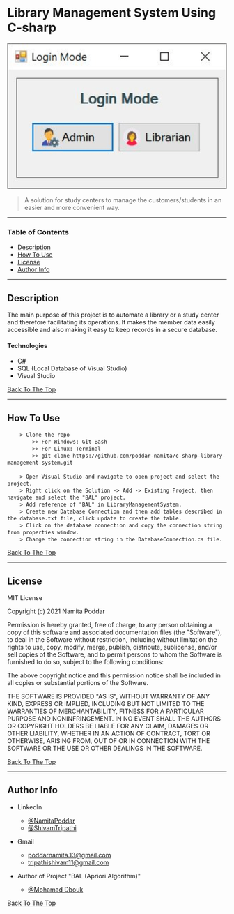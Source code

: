 # Library Management System Using C-sharp

![Project Image](/images/output.gif)

> A solution for study centers to manage the customers/students in an easier and more convenient way.

---

### Table of Contents

-   [Description](#description)
-   [How To Use](#how-to-use)
-   [License](#license)
-   [Author Info](#author-info)

---

## Description

The main purpose of this project is to automate a library or a study center and therefore facilitating its operations. It makes the member data easily accessible and also making it easy to keep records in a secure database.

#### Technologies

-   C#
-   SQL (Local Database of Visual Studio)
-   Visual Studio

[Back To The Top](#library-management-system-using-c-sharp)

---

## How To Use

```
    > Clone the repo
        >> For Windows: Git Bash
        >> For Linux: Terminal
        >> git clone https://github.com/poddar-namita/c-sharp-library-management-system.git

    > Open Visual Studio and navigate to open project and select the project.
    > Right click on the Solution -> Add -> Existing Project, then navigate and select the "BAL" project.
    > Add reference of "BAL" in LibraryManagementSystem.
    > Create new Database Connection and then add tables described in the database.txt file, click update to create the table.
    > Click on the database connection and copy the connection string from properties window.
    > Change the connection string in the DatabaseConnection.cs file.
```

[Back To The Top](#library-management-system-using-c-sharp)

---

## License

MIT License

Copyright (c) 2021 Namita Poddar

Permission is hereby granted, free of charge, to any person obtaining a copy
of this software and associated documentation files (the "Software"), to deal
in the Software without restriction, including without limitation the rights
to use, copy, modify, merge, publish, distribute, sublicense, and/or sell
copies of the Software, and to permit persons to whom the Software is
furnished to do so, subject to the following conditions:

The above copyright notice and this permission notice shall be included in all
copies or substantial portions of the Software.

THE SOFTWARE IS PROVIDED "AS IS", WITHOUT WARRANTY OF ANY KIND, EXPRESS OR
IMPLIED, INCLUDING BUT NOT LIMITED TO THE WARRANTIES OF MERCHANTABILITY,
FITNESS FOR A PARTICULAR PURPOSE AND NONINFRINGEMENT. IN NO EVENT SHALL THE
AUTHORS OR COPYRIGHT HOLDERS BE LIABLE FOR ANY CLAIM, DAMAGES OR OTHER
LIABILITY, WHETHER IN AN ACTION OF CONTRACT, TORT OR OTHERWISE, ARISING FROM,
OUT OF OR IN CONNECTION WITH THE SOFTWARE OR THE USE OR OTHER DEALINGS IN THE
SOFTWARE.

[Back To The Top](#library-management-system-using-c-sharp)

---

## Author Info

-   LinkedIn

    -   [@NamitaPoddar](https://www.linkedin.com/in/namitapoddar/)
    -   [@ShivamTripathi](https://www.linkedin.com/in/tripathishivamrajesh/)

-   Gmail

    -   poddarnamita.13@gmail.com
    -   tripathishivam11@gmail.com

-   Author of Project "BAL (Apriori Algorithm)"

    -   [@Mohamad Dbouk](https://github.com/mhdbouk/Apriori)

[Back To The Top](#library-management-system-using-c-sharp)

